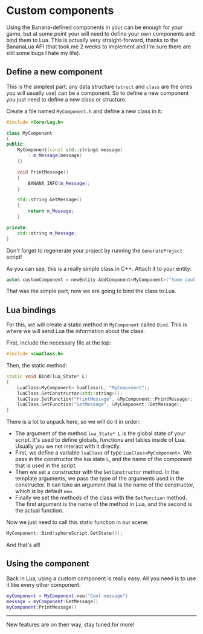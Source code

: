 # Custom components

Using the Banana-defined components in your can be enough for your game, but at some point your will need to define your own components and bind them to Lua. This is actually very straight-forward, thanks to the BananaLua API (that took me 2 weeks to implement and I'm sure there are still some bugs I hate my life).

## Define a new component

This is the simplest part: any data structure (`struct` and `class` are the ones you will usually use) can be a component. So to define a new component you just need to define a new class or structure.

Create a file named `MyComponent.h` and define a new class in it:

```cpp
#include <Core/Log.h>

class MyComponent
{
public:
    MyComponent(const std::string& message)
        : m_Message(message)
    {}

    void PrintMessage()
    {
        BANANA_INFO(m_Message);
    }

    std::string GetMessage()
    {
        return m_Message;
    }

private:
    std::string m_Message;
}
```

Don't forget to regenerate your project by running the `GenerateProject` script!

As you can see, this is a really simple class in C++. Attach it to your entity:

```cpp
auto& customComponent = newEntity.AddComponent<MyComponent>("Some cool message");
```

That was the simple part, now we are going to bind the class to Lua.

## Lua bindings

For this, we will create a static method in `MyComponent` called `Bind`. This is where we will send Lua the information about the class.

First, include the necessary file at the top:

```cpp
#include <LuaClass.h>
```

Then, the static method:

```cpp
static void Bind(lua_State* L)
{
    LuaClass<MyComponent> luaClass(L, "MyComponent");
    luaClass.SetConstructor<std::string>();
    luaClass.SetFunction("PrintMessage", &MyComponent::PrintMessage);
    luaClass.SetFunction("GetMessage", &MyComponent::GetMessage);
}
```

There is a lot to unpack here, so we will do it in order:

- The argument of the method `lua_State* L` is the global state of your script. It's used to define globals, functions and tables inside of Lua. Usually you we not interact with it directly.
- First, we define a variable `luaClass` of type `LuaClass<MyComponent>`. We pass in the constructor the lua state `L`, and the name of the component that is used in the script.
- Then we set a constructor with the `SetConstructor` method. In the template arguments, we pass the type of the arguments used in the constructor. It can take an argument that is the name of the constructor, which is by default `new`.
- Finally we set the methods of the class with the `SetFunction` method. The first argument is the name of the method in Lua, and the second is the actual function.

Now we just need to call this static function in our scene:

```cpp
MyComponent::Bind(sphereScript.GetState());
```

And that's all!

## Using the component

Back in Lua, using a custom component is really easy. All you need is to use it like every other component:

```lua
myComponent = MyComponent.new("Cool message")
message = myComponent:GetMessage()
myComponent:PrintMessage()
```

---

New features are on their way, stay tuned for more!
